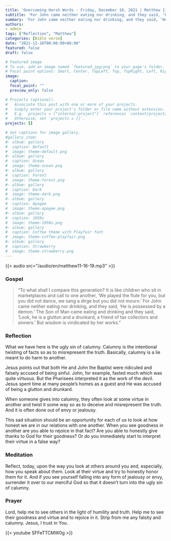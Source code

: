 ```yaml
---
title: 'Overcoming Harsh Words - Friday, December 10, 2021 | Matthew 11:16-19'
subtitle: 'For John came neither eating nor drinking, and they said, ‘He is possessed by a demon.’   The Son of Man came eating and drinking and they said, ‘Look, he is a glutton and a drunkard, a friend of tax collectors and sinners.’'
summary: 'For John came neither eating nor drinking, and they said, ‘He is possessed by a demon.’   The Son of Man came eating and drinking and they said, ‘Look, he is a glutton and a drunkard, a friend of tax collectors and sinners.’'
authors:
- admin
tags: ["Reflection", "Matthew"]
categories: [Bible verse]
date: "2021-12-10T00:00:00+08:00"
featured: false
draft: false

# Featured image
# To use, add an image named `featured.jpg/png` to your page's folder.
# Focal point options: Smart, Center, TopLeft, Top, TopRight, Left, Right, BottomLeft, Bottom, BottomRight
image:
  caption:
  focal_point: ""
  preview_only: false

# Projects (optional).
#   Associate this post with one or more of your projects.
#   Simply enter your project's folder or file name without extension.
#   E.g. `projects = ["internal-project"]` references `content/project/deep-learning/index.md`.
#   Otherwise, set `projects = []`.
projects: []

# Set captions for image gallery.
#gallery_item:
#- album: gallery
#  caption: Default
#  image: theme-default.png
#- album: gallery
#  caption: Ocean
#  image: theme-ocean.png
#- album: gallery
#  caption: Forest
#  image: theme-forest.png
#- album: gallery
#  caption: Dark
#  image: theme-dark.png
#- album: gallery
#  caption: Apogee
#  image: theme-apogee.png
#- album: gallery
#  caption: 1950s
#  image: theme-1950s.png
#- album: gallery
#  caption: Coffee theme with Playfair font
#  image: theme-coffee-playfair.png
#- album: gallery
#  caption: Strawberry
#  image: theme-strawberry.png
---
```


{{< audio src="/audio/en/matthew11-16-19.mp3" >}}

### Gospel
> “To what shall I compare this generation? It is like children who sit in marketplaces and call to one another, ‘We played the flute for you, but you did not dance, we sang a dirge but you did not mourn.’ For John came neither eating nor drinking, and they said, ‘He is possessed by a demon.’ The Son of Man came eating and drinking and they said, ‘Look, he is a glutton and a drunkard, a friend of tax collectors and sinners.’ But wisdom is vindicated by her works.”

### Reflection
What we have here is the ugly sin of calumny.  Calumny is the intentional twisting of facts so as to misrepresent the truth.  Basically, calumny is a lie meant to do harm to another.

Jesus points out that both He and John the Baptist were ridiculed and falsely accused of being sinful.  John, for example, fasted much which was quite virtuous.  But the Pharisees interpreted it as the work of the devil. Jesus spent time at many people’s homes as a guest and He was accused of being a glutton and drunkard.  

When someone gives into calumny, they often look at some virtue in another and twist it some way so as to deceive and misrepresent the truth.  And it is often done out of envy or jealousy.  

This sad situation should be an opportunity for each of us to look at how honest we are in our relations with one another.  When you see goodness in another are you able to rejoice in that fact?  Are you able to honestly give thanks to God for their goodness?  Or do you immediately start to interpret their virtue in a false way?

### Meditation
Reflect, today, upon the way you look at others around you and, especially, how you speak about them.  Look at their virtue and try to honestly honor them for it.  And if you see yourself falling into any form of jealousy or envy, surrender it over to our merciful God so that it doesn’t turn into the ugly sin of calumny.  

### Prayer
Lord, help me to see others in the light of humility and truth.  Help me to see their goodness and virtue and to rejoice in it.  Strip from me any falsity and calumny.  Jesus, I trust in You.

{{< youtube SFFeTTCMW0g >}}
